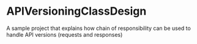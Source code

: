 APIVersioningClassDesign
========================

A sample project that explains how chain of responsibility can be used to handle API versions (requests and responses)
